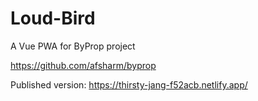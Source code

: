 
# Loud-Bird
A Vue PWA for ByProp project

https://github.com/afsharm/byprop

Published version:
https://thirsty-jang-f52acb.netlify.app/
